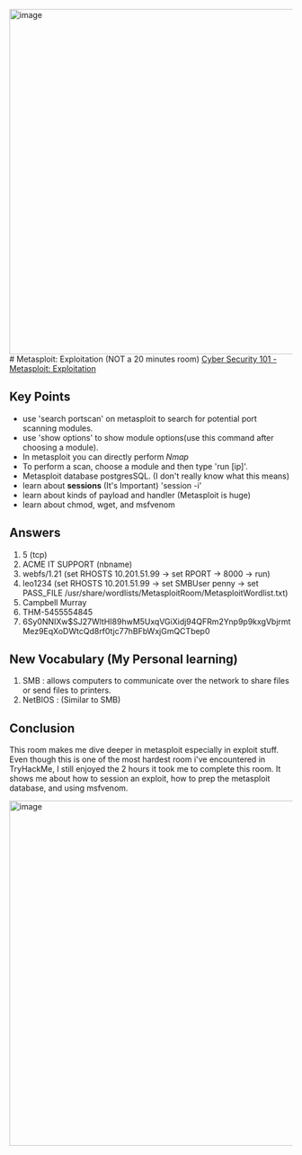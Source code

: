 <img width="1319" height="614" alt="image" src="https://github.com/user-attachments/assets/7b987176-cffb-4641-9097-ac23f9e71585" /># Metasploit: Exploitation (NOT a 20 minutes room)
[Cyber Security 101 - Metasploit: Exploitation](https://tryhackme.com/room/metasploitexploitation)


## Key Points
- use 'search portscan' on metasploit to search for potential port scanning modules.
- use 'show options' to show module options(use this command after choosing a module).
- In metasploit you can directly perform _Nmap_
- To perform a scan, choose a module and then type 'run [ip]'.
- Metasploit database postgresSQL. (I don't really know what this means)
- learn about **sessions** (It's Important) 'session -i'
- learn about kinds of payload and handler (Metasploit is huge)
- learn about chmod, wget, and msfvenom


## Answers
1. 5 (tcp)
2. ACME IT SUPPORT (nbname)
3. webfs/1.21 (set RHOSTS 10.201.51.99 -> set RPORT -> 8000 -> run)
4. leo1234 (set RHOSTS 10.201.51.99 -> set SMBUser penny -> set PASS_FILE /usr/share/wordlists/MetasploitRoom/MetasploitWordlist.txt)
5. Campbell Murray
6. THM-5455554845
7. $6$Sy0NNIXw$SJ27WltHI89hwM5UxqVGiXidj94QFRm2Ynp9p9kxgVbjrmtMez9EqXoDWtcQd8rf0tjc77hBFbWxjGmQCTbep0

## New Vocabulary (My Personal learning)
1. SMB : allows computers to communicate over the network to share files or send files to printers.
2. NetBIOS : (Similar to SMB)

## Conclusion
This room makes me dive deeper in metasploit especially in exploit stuff. Even though this is one of the most hardest room i've encountered in TryHackMe, I still enjoyed the 2 hours it took me to complete this room. It shows me about how to session an exploit, how to prep the metasploit database, and using msfvenom.

<img width="1319" height="614" alt="image" src="https://github.com/user-attachments/assets/65993002-5a43-4401-9bc0-77ff91c19e4d" />

